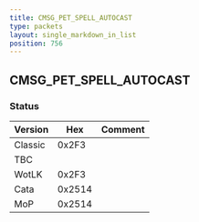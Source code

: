 ```yaml
---
title: CMSG_PET_SPELL_AUTOCAST
type: packets
layout: single_markdown_in_list
position: 756
---
```


## CMSG_PET_SPELL_AUTOCAST

### Status

Version    | Hex        | Comment
---------- | ---------- | ---------- 
Classic    | 0x2F3      | 
TBC        |            | 
WotLK      | 0x2F3      | 
Cata       | 0x2514     | 
MoP        | 0x2514     | 